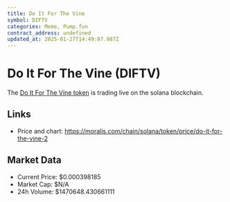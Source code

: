 ```yaml
---
title: Do It For The Vine
symbol: DIFTV
categories: Meme, Pump.fun
contract_address: undefined
updated_at: 2025-01-27T14:49:07.987Z
---
```


# Do It For The Vine (DIFTV)
The [Do It For The Vine token](https://moralis.com/chain/solana/token/price/do-it-for-the-vine-2) is trading live on the solana blockchain.

## Links
- Price and chart: https://moralis.com/chain/solana/token/price/do-it-for-the-vine-2

## Market Data
- Current Price: $0.000398185
- Market Cap: $N/A
- 24h Volume: $1470648.430661111

